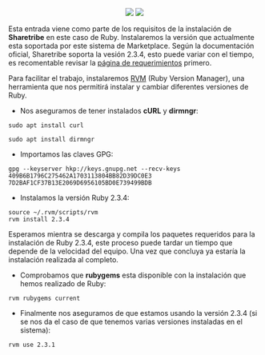 <p align="center">
  <img src="https://static1.squarespace.com/static/571a021020c64744b886f00f/t/57377e61f85082cb3f21a393/1463254633314/">
  <img src="http://www.omgubuntu.co.uk/wehelp/images/dah.png">
</p>

Esta entrada viene como parte de los requisitos de la instalación de **Sharetribe** en este caso de Ruby. Instalaremos la versión que actualmente esta soportada por este sistema de Marketplace. Según la documentación oficial, Sharetribe soporta la vesión 2.3.4, esto puede variar con el tiempo, es recomentable revisar la [página de requerimientos](https://github.com/sharetribe/sharetribe#installation) primero. 

Para facilitar el trabajo, instalaremos [RVM](https://rvm.io/rvm/install) (Ruby Version Manager), una herramienta que nos permitirá instalar y cambiar diferentes versiones de Ruby.

* Nos aseguramos de tener instalados **cURL**  y **dirmngr**:

```
sudo apt install curl
```
```
sudo apt install dirmngr
```

* Importamos las claves GPG:

```
gpg --keyserver hkp://keys.gnupg.net --recv-keys 409B6B1796C275462A1703113804BB82D39DC0E3 7D2BAF1CF37B13E2069D6956105BD0E739499BDB
```

* Instalamos la versión Ruby 2.3.4:

```
source ~/.rvm/scripts/rvm
rvm install 2.3.4
```
Esperamos mientra se descarga y compila los paquetes requeridos para la instalación de Ruby 2.3.4, este proceso puede tardar un tiempo que depende de la velocidad del equipo. Una vez que concluya ya estaría la instalación realizada al completo.

* Comprobamos que **rubygems** esta disponible con la instalación que hemos realizado de Ruby:

```
rvm rubygems current
```

* Finalmente nos aseguramos de que estamos usando la versión 2.3.4 (si se nos da el caso de que tenemos varias versiones instaladas en el sistema):

```
rvm use 2.3.1
```
